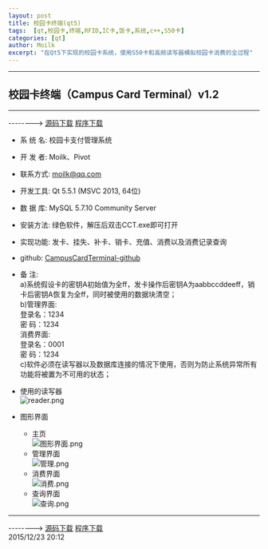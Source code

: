 ```yaml
---
layout: post
title: 校园卡终端(qt5)
tags:  [qt,校园卡,终端,RFID,IC卡,饭卡,系统,c++,S50卡]
categories: [qt]
author: Moilk
excerpt: "在Qt5下实现的校园卡系统，使用S50卡和高频读写器模拟校园卡消费的全过程"
---
```


------------------------------------------------------------
## 校园卡终端（Campus Card Terminal）v1.2
------------------------------------------------------------
--------> [源码下载](https://codeload.github.com/MoilkNepho/CampusCardTerminal/zip/master) [程序下载](https://codeload.github.com/MoilkNepho/CampusCardTerminal/zip/release)  

+ 系 统 名: 校园卡支付管理系统  
+ 开 发 者: Moilk、Pivot  
+ 联系方式: moilk@qq.com  
+ 开发工具: Qt 5.5.1 (MSVC 2013, 64位)  
+ 数 据 库: MySQL 5.7.10 Community Server  
+ 安装方法: 绿色软件，解压后双击CCT.exe即可打开  
+ 实现功能: 发卡、挂失、补卡、销卡、充值、消费以及消费记录查询  
+ github: [CampusCardTerminal-github](https://github.com/MoilkNepho/CampusCardTerminal)
+ 备    注:   
	a)系统假设卡的密钥A初始值为全ff，发卡操作后密钥A为aabbccddeeff，销卡后密钥A恢复为全ff，同时被使用的数据块清空；  
	b)管理界面:  
		登录名：1234  
		密  码：1234  
	  消费界面:  
		登录名：0001  
		密  码：1234  
	c)软件必须在读写器以及数据库连接的情况下使用，否则为防止系统异常所有功能将被置为不可用的状态；  
+ 使用的读写器  
![reader.png](http://duras.wang/img/projects/CampusCardTerminal/reader.png)  

+ 图形界面

	* 主页   
![图形界面.png](http://duras.wang/img/projects/CampusCardTerminal/主页.png)  
	* 管理界面   
![管理.png](http://duras.wang/img/projects/CampusCardTerminal/管理.png)  
	* 消费界面  
![消费.png](http://duras.wang/img/projects/CampusCardTerminal/消费.png)  
	* 查询界面   
![查询.png](http://duras.wang/img/projects/CampusCardTerminal/查询.png)  

-------------------------------------------------------------

--------> [源码下载](https://codeload.github.com/MoilkNepho/CampusCardTerminal/zip/master) [程序下载](https://codeload.github.com/MoilkNepho/CampusCardTerminal/zip/release)  
2015/12/23 20:12


